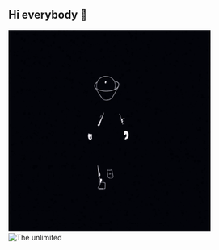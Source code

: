 ## Hi everybody 👋


<img src ="https://github.com/AIexUrban/AIexUrban/blob/main/post-100431-1403700348.gif" alt="The unlimited" width="400">

<img src ="https://img.shields.io/badge/py-python-blue?style=plastic&logo=python&logoColor=green" alt="The unlimited" width="100">

